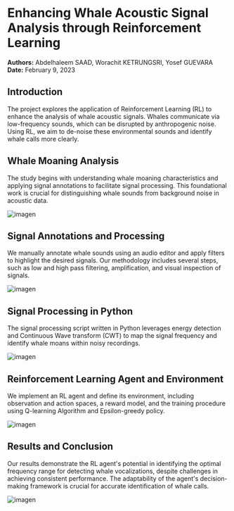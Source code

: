 # Enhancing Whale Acoustic Signal Analysis through Reinforcement Learning

**Authors:** Abdelhaleem SAAD, Worachit KETRUNGSRI, Yosef GUEVARA  
**Date:** February 9, 2023

## Introduction
The project explores the application of Reinforcement Learning (RL) to enhance the analysis of whale acoustic signals. Whales communicate via low-frequency sounds, which can be disrupted by anthropogenic noise. Using RL, we aim to de-noise these environmental sounds and identify whale calls more clearly.

## Whale Moaning Analysis
The study begins with understanding whale moaning characteristics and applying signal annotations to facilitate signal processing. This foundational work is crucial for distinguishing whale sounds from background noise in acoustic data.

![imagen](https://github.com/YosefGuevara012/Reinforcement_learning_for_underwater_acoustics/assets/54146941/62279fe0-16f4-4756-97ce-741cbc14db99)


## Signal Annotations and Processing
We manually annotate whale sounds using an audio editor and apply filters to highlight the desired signals. Our methodology includes several steps, such as low and high pass filtering, amplification, and visual inspection of signals.

![imagen](https://github.com/YosefGuevara012/Reinforcement_learning_for_underwater_acoustics/assets/54146941/c78a1512-5107-4694-8f5b-36786c5c5e3d)


## Signal Processing in Python
The signal processing script written in Python leverages energy detection and Continuous Wave transform (CWT) to map the signal frequency and identify whale moans within noisy recordings.

![imagen](https://github.com/YosefGuevara012/Reinforcement_learning_for_underwater_acoustics/assets/54146941/2abe1d75-1d03-494e-955d-3d545e022e62)


## Reinforcement Learning Agent and Environment
We implement an RL agent and define its environment, including observation and action spaces, a reward model, and the training procedure using Q-learning Algorithm and Epsilon-greedy policy.

![imagen](https://github.com/YosefGuevara012/Reinforcement_learning_for_underwater_acoustics/assets/54146941/2a1948d8-d381-48a4-8202-144a6cf8e2e0)


## Results and Conclusion
Our results demonstrate the RL agent's potential in identifying the optimal frequency range for detecting whale vocalizations, despite challenges in achieving consistent performance. The adaptability of the agent's decision-making framework is crucial for accurate identification of whale calls.

![imagen](https://github.com/YosefGuevara012/Reinforcement_learning_for_underwater_acoustics/assets/54146941/cb1fbc9f-55e4-4360-8a1a-660404d6e882)


